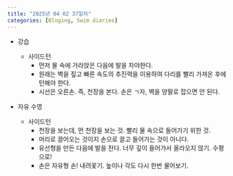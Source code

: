 ```yaml
---
title: "2025년 04 02 37일차"
categories: [Bloging, Swim diaries]
---
```


- 강습
  - 사이드턴
    - 먼저 물 속에 가라앉은 다음에 발을 차야한다.
    - 원래는 벽을 짚고 빠른 속도의 추진력을 이용하여 다리를 빨리 가져온 후에 턴해야 한다.
    - 시선은 오른손. 즉, 천장을 본다. 손은 ㄱ자, 벽을 양팔로 잡으면 안 된다.

- 자유 수영
  - 사이드턴 
    - 천장을 보는데, 먼 천장을 보는 것. 빨리 물 속으로 들어가기 위한 것.
    - 머리로 끌어오는 것이지 손으로 끌고 들어가는 것이 아니다.
    - 유선형을 만든 다음에 발을 찬다. 너무 깊이 들어가서 올라오지 않기. 수평으로!
    - 손은 자유형 손! 내려꽃기. 높이나 각도 다시 한번 물어보기. 